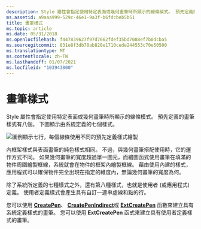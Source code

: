 ```yaml
---
description: Style 屬性會指定使用特定表面或幾何畫筆時所顯示的線條模式。 預先定義的畫筆樣式有八個。 下圖顯示由系統定義的七個樣式。
ms.assetid: a9aaa999-529c-46e1-9a3f-b6fdcbeb5b51
title: 畫筆樣式
ms.topic: article
ms.date: 05/31/2018
ms.openlocfilehash: f447839627f97d7662fdef35bd7088ef7b0dcba5
ms.sourcegitcommit: 831e8f3db78ab820e1710cede244553c70e50500
ms.translationtype: MT
ms.contentlocale: zh-TW
ms.lasthandoff: 01/07/2021
ms.locfileid: "103943800"
---
```

# <a name="pen-style"></a>畫筆樣式

Style 屬性會指定使用特定表面或幾何畫筆時所顯示的線條模式。 預先定義的畫筆樣式有八個。 下圖顯示由系統定義的七個樣式。

![圖例顯示七行，每個線條使用不同的預先定義樣式繪製](images/cspen-01.png)

內框架樣式與表面畫筆的純色樣式相同。 不過，與幾何畫筆搭配使用時，它的運作方式不同。 如果幾何畫筆的寬度超過單一圖元，而繪圖函式使用畫筆在填滿的物件周圍繪製框線，系統就會在物件的框架內繪製框線。 藉由使用內建的樣式，應用程式可以確保物件完全出現在指定的維度內，無論幾何畫筆的寬度為何。

除了系統所定義的七種樣式之外，還有第八種樣式，也就是使用者 (或應用程式) 定義。 使用者定義樣式會產生具有自訂一連串虛線和點的行。

您可以使用 [**CreatePen**](/windows/desktop/api/Wingdi/nf-wingdi-createpen)、 [**CreatePenIndirect**](/windows/desktop/api/Wingdi/nf-wingdi-createpenindirect)或 [**ExtCreatePen**](/windows/desktop/api/Wingdi/nf-wingdi-extcreatepen) 函數來建立具有系統定義樣式的畫筆。 您可以使用 **ExtCreatePen** 函式來建立具有使用者定義樣式的畫筆。

 

 



